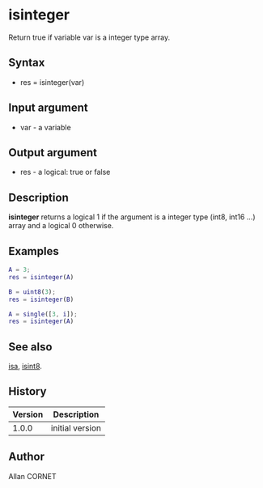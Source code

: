 # isinteger

Return true if variable var is a integer type array.

## Syntax

- res = isinteger(var)

## Input argument

- var - a variable

## Output argument

- res - a logical: true or false

## Description

<b>isinteger</b> returns a logical 1 if the argument is a integer type (int8, int16 ...) array and a logical 0 otherwise.

## Examples

```matlab
A = 3;
res = isinteger(A)
```

```matlab
B = uint8(3);
res = isinteger(B)
```

```matlab
A = single([3, i]);
res = isinteger(A)
```

## See also

[isa](isa.md), [isint8](isint8.md).

## History

| Version | Description     |
| ------- | --------------- |
| 1.0.0   | initial version |

## Author

Allan CORNET

